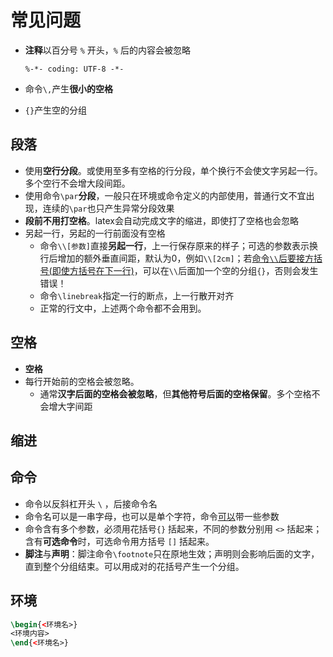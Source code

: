 # 常见问题

- **注释**以百分号 `%` 开头，`%` 后的内容会被忽略

  ```
  %-*- coding: UTF-8 -*-
  ```


- 命令`\,`产生**很小的空格**
- `{}`产生空的分组

## 段落

- 使用**空行分段**。或使用至多有空格的行分段，单个换行不会使文字另起一行。多个空行不会增大段间距。
- 使用命令`\par`**分段**，一般只在环境或命令定义的内部使用，普通行文不宜出现，连续的`\par`也只产生异常分段效果
- **段前不用打空格**。latex会自动完成文字的缩进，即使打了空格也会忽略
- 另起一行，另起的一行前面没有空格
  - 命令`\\[参数]`直接**另起一行**，上一行保存原来的样子；可选的参数表示换行后增加的额外垂直间距，默认为0，例如`\\[2cm]`；若<u>命令`\\`后要接方括号(即使方括号在下一行)</u>，可以在`\\`后面加一个空的分组`{}`，否则会发生错误！
  - 命令`\linebreak`指定一行的断点，上一行散开对齐
  - 正常的行文中，上述两个命令都不会用到。

## 空格

- **空格**
- 每行开始前的空格会被忽略。
  - 通常**汉字后面的空格会被忽略**，但**其他符号后面的空格保留**。多个空格不会增大字间距

## 缩进



## 命令

- 命令以反斜杠开头 `\` ，后接命令名
- 命令名可以是一串字母，也可以是单个字符，命令<u>可以</u>带一些参数
- 命令含有多个参数，必须用花括号`{}` 括起来，不同的参数分别用 `<>` 括起来；含有**可选命令**时，可选命令用方括号 `[]` 括起来。
- **脚注**与**声明**：脚注命令`\footnote`只在原地生效；声明则会影响后面的文字，直到整个分组结束。可以用成对的花括号产生一个分组。

## 环境

```latex
\begin{<环境名>}
<环境内容>
\end{<环境名>}
```



